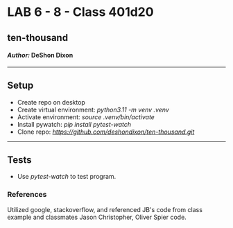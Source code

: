 # LAB 6 - 8 - Class 401d20

## ten-thousand

#### *Author:* DeShon Dixon

---

## Setup

- Create repo on desktop
- Create virtual environment: 
*python3.11 -m venv .venv*
- Activate environment: 
*source .venv/bin/activate*
- Install pywatch: 
*pip install pytest-watch*
- Clone repo: *https://github.com/deshondixon/ten-thousand.git*

---

## Tests

- Use *pytest-watch* to test program.

### References
Utilized google, stackoverflow, and referenced JB's code from class example and classmates Jason Christopher, Oliver Spier code.
